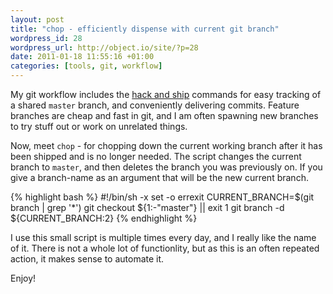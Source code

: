 ```yaml
---
layout: post
title: "chop - efficiently dispense with current git branch"
wordpress_id: 28
wordpress_url: http://object.io/site/?p=28
date: 2011-01-18 11:55:16 +01:00
categories: [tools, git, workflow]
---
```

My git workflow includes the <a href="{% post_url 2010-12-29-hack-and-ship %}">hack and ship</a> commands for easy tracking of a shared <code>master</code> branch, and conveniently delivering commits. Feature branches are cheap and fast in git, and I am often spawning new branches to try stuff out or work on unrelated things.

Now, meet <code>chop</code> - for chopping down the current working branch after it has been shipped and is no longer needed. The script changes the current branch to <code>master</code>, and then deletes the branch you was previously on. If you give a branch-name as an argument that will be the new current branch.

{% highlight bash %}
#!/bin/sh -x
set -o errexit
CURRENT_BRANCH=$(git branch | grep '\*')
git checkout ${1:-"master"} || exit 1
git branch -d ${CURRENT_BRANCH:2}
{% endhighlight %}

I use this small script is multiple times every day, and I really like the name of it. There is not a whole lot of functionlity, but as this is an often repeated action, it makes sense to automate it.

Enjoy!
